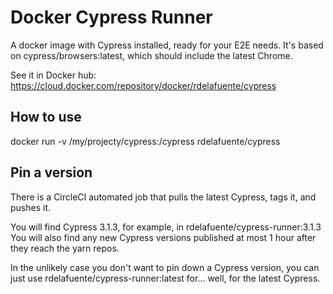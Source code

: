 # Docker Cypress Runner

A docker image with Cypress installed, ready for your E2E needs.
It's based on cypress/browsers:latest, which should include the latest Chrome.

See it in Docker hub: https://cloud.docker.com/repository/docker/rdelafuente/cypress


## How to use
docker run -v /my/projecty/cypress:/cypress rdelafuente/cypress

## Pin a version

There is a CircleCI automated job that pulls the latest Cypress, tags it, and pushes it.

You will find Cypress 3.1.3, for example, in rdelafuente/cypress-runner:3.1.3
You will also find any new Cypress versions published at most 1 hour after they reach the yarn repos.

In the unlikely case you don't want to pin down a Cypress version, you can just use rdelafuente/cypress-runner:latest for... well, for the latest Cypress.
